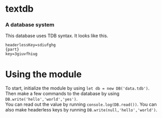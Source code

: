 # textdb

### A database system

This database uses TDB syntax. It looks like this.

```
headerlessKey=sdiufghg
{part}
key=3giuvfhiug
```

# Using the module

To start, initialize the module by using `let db = new DB('data.tdb')`.  
Then make a few commands to the database by using `DB.write('hello','world','yes')`.  
You can read out the value by running `console.log(DB.read())`.
You can also make headerless keys by running `DB.write(null,'hello','world')`.
